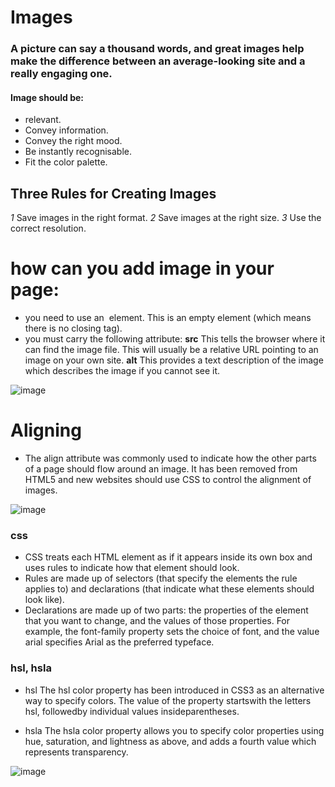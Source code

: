 # Images
### A picture can say a thousand words, and great images help make the difference between an average-looking site and a really engaging one.
#### Image should be:


 * relevant.
 * Convey information.
 * Convey the right mood.
 * Be instantly recognisable.
 * Fit the color palette.
 
 
 ## Three Rules for Creating Images
  *1* Save images in the right format.
  *2* Save images at the right size.
  *3* Use the correct resolution.
  
 
 
 
 # how can you add image in your page:
 
 * you need to use an <img> element. This is an empty element (which means there is no closing tag).
 * you must carry the following attribute: **src** This tells the browser where it can find the image file. 
 This will usually be a relative URL pointing to an image on your own site. **alt** This provides a text description
 of the image which describes the image if you cannot see it.
 
 
 ![image](https://www.wikihow.com/images/thumb/0/00/Set-Image-Width-and-Height-Using-HTML-Step-2-Version-3.jpg/v4-460px-Set-Image-Width-and-Height-Using-HTML-Step-2-Version-3.jpg.webp)
 
 # Aligning
 * The align attribute was commonly used to indicate how the other parts of a page should flow around an image. It has
   been removed from HTML5 and new websites should use CSS to control the alignment of images.

 ![image](https://www.homeandlearn.co.uk/WD/images/chapter7/table_cell_alignments.gif)
 
 ### css

 * CSS treats each HTML element as if it appears inside its own box and uses rules to indicate how that element should look.
 * Rules are made up of selectors (that specify the elements the rule applies to) and declarations (that indicate what these elements should look like).
 * Declarations are made up of two parts: the properties of the element that you want to change, and the values of those properties. 
  For example, the font-family property sets the choice of font, and the value arial specifies Arial as the preferred typeface.
  
  ### hsl, hsla

* hsl  The hsl color property has been introduced in CSS3 as an alternative way to specify colors.
The value of the property startswith the letters hsl, followedby individual values insideparentheses. 


* hsla The hsla color property allows you to specify color properties using hue, saturation, and
lightness as above, and adds a fourth value which represents transparency.


  
 ![image](http://thenewcode.com/assets/images/hsl-color-wheel.png)
 
  
  
  
  
  
  
  
 
 
 
 
 
 
 
